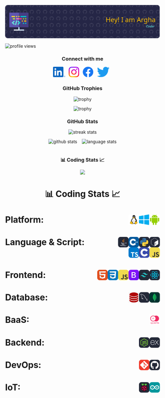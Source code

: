 <!-- banner image to be updated -->
<img src="images/header.png" alt="banner image">

<!-- profile views -->
<p align="left"> <img src="https://komarev.com/ghpvc/?username=Arghadeeps07&label=Profile%20views&color=0e75b6&style=flat" alt="profile views" /> </p>

<!-- social links -->
<h3 align="center">Connect with me</h3>

<p align="center">
        <a href="https://linkedin.com/in/Arghadeeps07"><img height="34" src="images/socials/linked-in.svg" alt="LinkedIn"></a>&nbsp;&nbsp;
    <a href="https://instagram.com/arghadeeps07"><img height="34" src="images/socials/instagram.svg" alt="Instagram"></a>&nbsp;&nbsp;
    <a href="https://facebook.com/100088484267196"><img height="34" src="images/socials/facebook.svg" alt="Facebook"></a>&nbsp;&nbsp;
    <a href="https://x.com/amiarghadeep?t=ndJlVZWbsTCEtek0ZOe1EQ&s=09"><img height="34" src="images/socials/twitter.svg" alt="Facebook"></a>&nbsp;&nbsp;
</p>

<!-- github trophies -->
<h3 align="center">GitHub Trophies</h3>
<div align="center">
  
![trophy](https://github-profile-trophy.vercel.app/?username=Arghadeeps07&theme=dark_lover&no-frame=true&no-bg=true&column=3&title=Commits,Followers,Stars)
<br>

![trophy](https://github-profile-trophy.vercel.app/?username=Arghadeeps07&theme=dark_lover&no-frame=true&no-bg=true&column=3&title=PullRequest,Repositories,Reviews)
</div>

<!-- github stats -->
<h3 align="center">GitHub Stats</h3>
<div align="center">
<!--     <img height="160px" width="160px" src="images/wings/left.svg" alt="left wing"> <!-- to be made responsive -->
    <img align="top" src="https://github-readme-streak-stats.herokuapp.com/?user=Arghadeeps07&theme=windows-dark&hide_border=true" alt="streak stats">
<!--     <img height="160px" width="160px" src="images/wings/right.svg" alt="right wing">  <!-- to be made responsive --> 
    <p></p>
    <img src="https://github-readme-stats.vercel.app/api?username=Arghadeeps07&show_icons=true&locale=en&theme=github_dark&hide_border=true&bg_color=000000&count_private=true" alt="github stats">
    &nbsp;&nbsp;
    <img align=top src="https://github-readme-stats.vercel.app/api/top-langs?username=Arghadeeps07&show_icons=true&locale=en&theme=github_dark&hide_border=true&bg_color=000000&layout=compact&langs_count=10" height="194.8px" alt="language stats">
</div>
<br>

<!-- LeetCode stats -->
<h3 align="center">📊 Coding Stats 📈</h3>
<p align="center"><img src="https://leetcard.jacoblin.cool/arghadeeps07?ext=heatmap&theme=dark"></p>

<!-- Skills -->
<h1 align=center>

📊 Coding Stats 📈
</h1>

<h1>Platform:&nbsp;&nbsp; <!-- Platform -->
    <img src="images/platforms/android.svg" height="34" alt="Android" align=right>&nbsp;&nbsp;
    <img src="images/platforms/windows.svg" height="34" alt="Windows" align=right>&nbsp;&nbsp;
    <img src="images/platforms/linux.svg" height="34" alt="Linux" align=right>&nbsp;&nbsp;
</h1>

<h1>Language & Script:&nbsp;&nbsp; <!-- Language & Script -->
    <img src="images/languages/bash.svg" height="34" alt="bash" align=right>&nbsp;&nbsp;
    <img src="images/languages/python.svg" height="34" alt="python" align=right>&nbsp;&nbsp;
    <img src="images/languages/cpp.svg" height="34" alt="C++" align=right>&nbsp;&nbsp;
    <img src="images/languages/java.svg" height="34" alt="C" align=right>&nbsp;&nbsp;
    <img src="images/frontend/js.svg" height="34" alt="C" align=right>&nbsp;&nbsp;
    <img src="images/languages/c.svg" height="34" alt="C" align=right>&nbsp;&nbsp;
    <img src="images/frontend/typescript.svg" height="34" alt="C" align=right>&nbsp;&nbsp;
</h1>

<h1>Frontend:&nbsp;&nbsp; <!-- Frontend -->
    <img src="images/frontend/react.svg" height="34" alt="HTML" align=right>&nbsp;&nbsp;
    <img src="images/frontend/tailwind-css.svg" height="34" alt="Tailwind CSS" align=right>&nbsp;&nbsp;
    <img src="images/frontend/bootstrap.svg" height="34" alt="Bootstrap" align=right>&nbsp;&nbsp;
    <img src="images/frontend/js.svg" height="34" alt="JavaScript" align=right>&nbsp;&nbsp;
    <img src="images/frontend/css.svg" height="34" alt="CSS" align=right>&nbsp;&nbsp;
    <img src="images/frontend/html.svg" height="34" alt="HTML" align=right>&nbsp;&nbsp;
</h1>
<h1>Database:&nbsp;&nbsp; <!-- Frontend -->
    <img src="images/database/mongo-db.svg" height="34" alt="Tailwind CSS" align=right>&nbsp;&nbsp;
    <img src="images/database/MySQL.svg" height="34" alt="Tailwind CSS" align=right>&nbsp;&nbsp;
    <img src="images/database/oracle.png" height="34" alt="Tailwind CSS" align=right>&nbsp;&nbsp;
    
</h1>
<h1>BaaS:&nbsp;&nbsp; <!-- Frontend -->
    <img src="images/database/appwrite.jpeg" height="34" alt="Tailwind CSS" align=right>&nbsp;&nbsp;
    
    
</h1>
<h1>Backend:&nbsp;&nbsp; <!-- Frontend -->
    <img src="images/backend/express-js.svg" height="34" alt="Tailwind CSS" align=right>&nbsp;&nbsp;
    <img src="images/backend/node-js.svg" height="34" alt="Tailwind CSS" align=right>&nbsp;&nbsp;
    
    
</h1>

<h1>DevOps:&nbsp;&nbsp; <!-- DevOps -->
    <img src="images/dev-ops/github.svg" height="34" alt="Github" align=right>&nbsp;&nbsp;
    <img src="images/dev-ops/git.svg" height="34" alt="Git" align=right>&nbsp;&nbsp;
</h1>

<h1>IoT:&nbsp;&nbsp; <!-- IoT -->
    <img src="images/iot/arduino.svg" height="34" alt="Arduino" align=right>&nbsp;&nbsp;
    <img src="images/iot/raspberry-pi.svg" height="34" alt="Arduino" align=right>&nbsp;&nbsp;
</h1>
